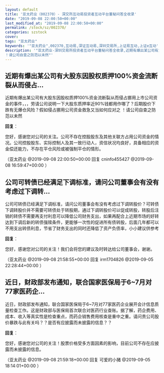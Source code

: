 ```yaml
---
layout: default
title: '亚太药业（002370）- 深交所互动易投资者互动平台董秘问答全收录'
date: "2019-09-08 22:00:50+00:00"
last_modified_at: "2019-09-08 22:00:50+00:00"
permalink: /stock/sz/002370/
categories: szstock
cover: 
tags: "亚太药业"
keywords: '"亚太药业",002370,互动易,深证互动易,深圳交易所,上证易互动,上证e互动'
description: '"亚太药业-深圳交易所投资者互动平台董秘问答全收录,近期有爆出某公司有大股东因股权质押100%资金流断裂从而侵占挪用上市公司资金的事件，，，劳请公司说明一下大股东质押率近90%钱都用作哪了？后期股价下跌有无爆仓风险？假如侵占挪用公司资金救急又当如何应对之
！请公司自查之防范以未然"'
---
```


## 近期有爆出某公司有大股东因股权质押100%资金流断裂从而侵占...

近期有爆出某公司有大股东因股权质押100%资金流断裂从而侵占挪用上市公司资金的事件，，，劳请公司说明一下大股东质押率近90%钱都用作哪了？后期股价下跌有无爆仓风险？假如侵占挪用公司资金救急又当如何应对之
！请公司自查之防范以未然

**回复**：

您好，感谢您对公司的关注。公司不存在控股股东及其他关联方占用公司资金的情况。公司控股股东、实际控制人及其一致行动人，资信状况均良好，具备相应的资金偿还能力，不存在平仓风险或被强制平仓的情形。 

（亚太药业  @2019-09-08 22:00:50+00:00 回复 cninfo455427  @2019-09-08 16:59:47+00:00 ）

## 公司可转债已经满足下调标准，请问公司董事会有没有考虑过下调转...

公司可转债已经满足下调标准，请问公司董事会有没有考虑过下调转股价？可转债下调转股价并不需要可转债处于转股期，通过下调转股价可以促成转股，转股后注销的转债不需要再支付利息可以降低公司财务支出，如果再配合上近期市场的好转达到下调后新的转债强赎条件，更能够一次性的促进所有债转股，后面几年都可以不用支出转债利息，节省了财务支出的同时还降低了资产负债率，小小建议供参考

**回复**：

您好，感谢您对公司的关注！我们会将您的建议及时转达给公司董事会，谢谢。 

（亚太药业  @2019-09-08 21:58:55+00:00 回复 irm1704826  @2019-09-05 22:28:44+00:00 ）

## 近日，财政部发布通知，联合国家医保局于6~7月对77家医药企...

近日，财政部发布通知，联合国家医保局于6~7月对77家医药企业展开会计信息质量检查工作。这是财政部与医保局首次联合对医药行业查账。据了解，药企费用、成本、收入等真实性是检查重点，而药企销售费用核查是重中之重。请问贵公司股价暴跌与此有关吗？？是否有应披露而未披露的信息？？

**回复**：

您好，感谢您对公司的关注！股票价格受多方面因素的影响，目前公司不存在应披露而未披露的信息。 

（亚太药业  @2019-09-08 21:59:18+00:00 回复 可爱的小猪  @2019-09-05 18:14:01+00:00 ）

